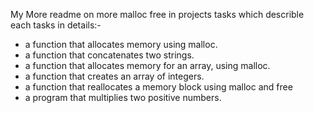 My More readme on more malloc free in projects tasks which describle each tasks in details:-
-  a function that allocates memory using malloc.
- a function that concatenates two strings.
-  a function that allocates memory for an array, using malloc.
-  a function that creates an array of integers.
- a function that reallocates a memory block using malloc and free
-  a program that multiplies two positive numbers.
